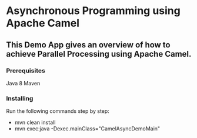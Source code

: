 # Asynchronous Programming using Apache Camel

## This Demo App gives an overview of how to achieve Parallel Processing using Apache Camel.

### Prerequisites

Java 8
Maven 

### Installing

Run the following commands step by step:
- mvn clean install
- mvn exec:java -Dexec.mainClass="CamelAsyncDemoMain"

